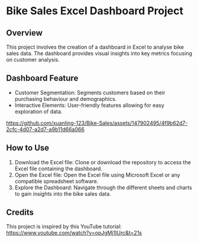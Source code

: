 # Bike Sales Excel Dashboard Project

## Overview
This project involves the creation of a dashboard in Excel to analyse bike sales data. The dashboard provides visual insights into key metrics focusing on customer analysis. 

## Dashboard Feature
- Customer Segmentation: Segments customers based on their purchasing behaviour and demographics.
- Interactive Elements: User-friendly features allowing for easy exploration of data.

https://github.com/xuanling-123/Bike-Sales/assets/147902495/4f9b62d7-2cfc-4d07-a2d7-a9b11d66a066


## How to Use
1. Download the Excel file: Clone or download the repository to access the Excel file containing the dashboard.
2. Open the Excel file: Open the Excel file using Microsoft Excel or any compatible spreadsheet software.
3. Explore the Dashboard: Navigate through the different sheets and charts to gain insights into the bike sales data.

## Credits
This project is inspired by this YouTube tutorial: https://www.youtube.com/watch?v=opJgMj1IUrc&t=21s
